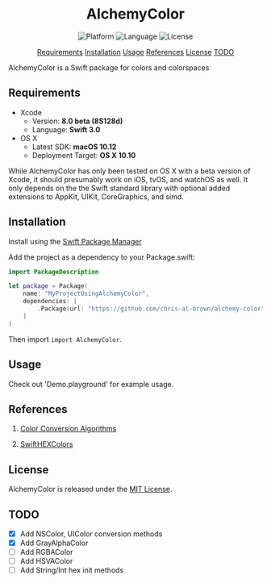 <center> 
    <h1>AlchemyColor</h1> 
</center>

<p align="center">
    <img src="https://img.shields.io/badge/platform-osx-lightgrey.svg" alt="Platform">
    <img src="https://img.shields.io/badge/language-swift-orange.svg" alt="Language">
    <img src="https://img.shields.io/badge/license-MIT-blue.svg" alt="License">
</p>

<p align="center">
    <a href="#requirements">Requirements</a>
    <a href="#installation">Installation</a>
    <a href="#usage">Usage</a>
    <a href="#references">References</a>
    <a href="#license">License</a>
    <a href="#todo">TODO</a>
</p>

AlchemyColor is a Swift package for colors and colorspaces

## Requirements

- Xcode
    - Version: **8.0 beta (8S128d)**
    - Language: **Swift 3.0**
- OS X
    - Latest SDK: **macOS 10.12**
    - Deployment Target: **OS X 10.10**

While AlchemyColor has only been tested on OS X with a beta version of Xcode, 
it should presumably work on iOS, tvOS, and watchOS as well.  It only depends on the 
the Swift standard library with optional added extensions to AppKit, UIKit, 
CoreGraphics, and simd. 

## Installation

Install using the [Swift Package Manager](https://swift.org/package-manager/)

Add the project as a dependency to your Package.swift:

```swift
import PackageDescription

let package = Package(
    name: "MyProjectUsingAlchemyColor",
    dependencies: [
        .Package(url: "https://github.com/chris-al-brown/alchemy-color", majorVersion: 0, minor: 1)
    ]
)
```

Then import `import AlchemyColor`.

## Usage

Check out 'Demo.playground' for example usage.

## References

1. [Color Conversion Algorithms](https://www.cs.rit.edu/~ncs/color/t_convert.html)

2. [SwiftHEXColors](https://github.com/thii/SwiftHEXColors)

## License

AlchemyColor is released under the [MIT License](LICENSE.md).

## TODO

- [x] Add NSColor, UIColor conversion methods
- [x] Add GrayAlphaColor
- [ ] Add RGBAColor
- [ ] Add HSVAColor
- [ ] Add String/Int hex init methods
